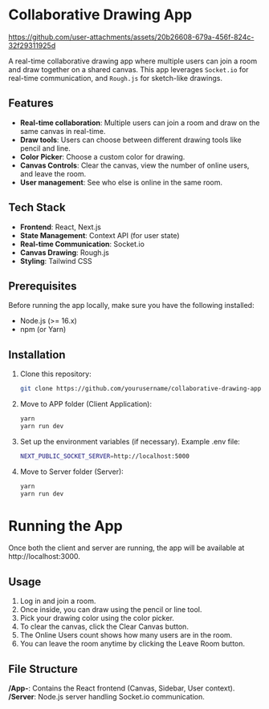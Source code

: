 # Collaborative Drawing App



https://github.com/user-attachments/assets/20b26608-679a-456f-824c-32f29311925d



A real-time collaborative drawing app where multiple users can join a room and draw together on a shared canvas. This app leverages `Socket.io` for real-time communication, and `Rough.js` for sketch-like drawings.

## Features

- **Real-time collaboration**: Multiple users can join a room and draw on the same canvas in real-time.
- **Draw tools**: Users can choose between different drawing tools like pencil and line.
- **Color Picker**: Choose a custom color for drawing.
- **Canvas Controls**: Clear the canvas, view the number of online users, and leave the room.
- **User management**: See who else is online in the same room.

## Tech Stack

- **Frontend**: React, Next.js
- **State Management**: Context API (for user state)
- **Real-time Communication**: Socket.io
- **Canvas Drawing**: Rough.js
- **Styling**: Tailwind CSS

## Prerequisites

Before running the app locally, make sure you have the following installed:

- Node.js (>= 16.x)
- npm (or Yarn)

## Installation

1. Clone this repository:

   ```bash
   git clone https://github.com/yourusername/collaborative-drawing-app.git

2. Move to APP folder (Client Application):
   ```bash
   yarn
   yarn run dev

3. Set up the environment variables (if necessary). Example .env file:
   ```bash
   NEXT_PUBLIC_SOCKET_SERVER=http://localhost:5000

4. Move to Server folder (Server):
   ```bash
   yarn
   yarn run dev   


# Running the App

Once both the client and server are running, the app will be available at http://localhost:3000.

## Usage

1. Log in and join a room.
2. Once inside, you can draw using the pencil or line tool.
3. Pick your drawing color using the color picker.
4. To clear the canvas, click the Clear Canvas button.
5. The Online Users count shows how many users are in the room.
6. You can leave the room anytime by clicking the Leave Room button.

## File Structure

**/App-**: Contains the React frontend (Canvas, Sidebar, User context).
**/Server**: Node.js server handling Socket.io communication.
